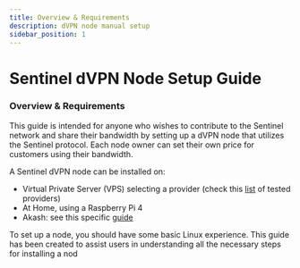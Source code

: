 ```yaml
---
title: Overview & Requirements
description: dVPN node manual setup
sidebar_position: 1
---
```


# Sentinel dVPN Node Setup Guide

### Overview & Requirements

This guide is intended for anyone who wishes to contribute to the Sentinel network and share their bandwidth by setting up a dVPN node that utilizes the Sentinel protocol. Each node owner can set their own price for customers using their bandwidth.

A Sentinel dVPN node can be installed on:
- Virtual Private Server (VPS) selecting a provider (check this [list](https://cryptpad.fr/sheet/#/2/sheet/edit/5Exc+RslM-bhp301wGl6i0Ui/) of tested providers)
- At Home, using a Raspberry Pi 4
- Akash: see this specific [guide](/docs/category/node-setup-on-akash)

To set up a node, you should have some basic Linux experience. This guide has been created to assist users in understanding all the necessary steps for installing a nod